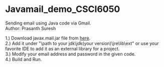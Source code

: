 # Javamail_demo_CSCI6050
Sending email using Java code via Gmail. \
Author: Prasanth Suresh

1.) Download javax.mail.jar file from [here](https://javaee.github.io/javamail/#Download_JavaMail_Release).\
2.) Add it under "\path to your jdk\jdk(your version)\jre\lib\ext" or use your favorite IDE to add it as an external library for a project.\
3.) Modify your email address and password in the given code.\
4.) Build and Run.
